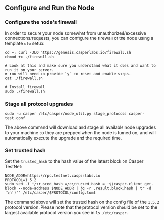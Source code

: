 ## Configure and Run the Node

### Configure the node's firewall
In order to secure your node somewhat from unauthorized/excessive connections/requests, you can configure the firewall of the node using a template ```ufw``` setup:

```
cd ~; curl -JLO https://genesis.casperlabs.io/firewall.sh
chmod +x ./firewall.sh

# Look at this and make sure you understand what it does and want to run it on your server.
# You will need to provide `y` to reset and enable steps.
cat ./firewall.sh

# Install firewall
sudo ./firewall.sh
```

### Stage all protocol upgrades

```
sudo -u casper /etc/casper/node_util.py stage_protocols casper-test.conf
```

The above command will download and stage all available node upgrades to your machine so they are prepped when the node is turned on, and will automatically execute the upgrade and the required time.

### Set trusted hash

Set the `trusted_hash` to the hash value of the latest block on Casper TestNet:

```
NODE_ADDR=https://rpc.testnet.casperlabs.io
PROTOCOL=1_5_2
sudo sed -i "/trusted_hash =/c\trusted_hash = '$(casper-client get-block --node-address $NODE_ADDR | jq -r .result.block.hash | tr -d '\n')'" /etc/casper/$PROTOCOL/config.toml
```

The command above will set the trusted hash on the config file of the `1.5.2` protocol version. Please note that the protocol version should be set to the largest available protocol version you see in `ls /etc/casper`.
